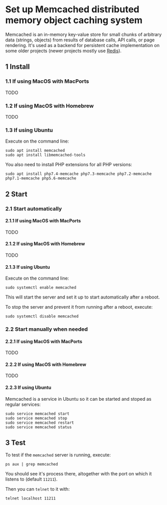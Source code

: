 # Set up Memcached distributed memory object caching system

Memcached is an in-memory key-value store for small chunks of arbitrary data
(strings, objects) from results of database calls, API calls, or page rendering.
It's used as a backend for persistent cache implementation on some older projects
(newer projects mostly use [Redis](../redis)).

## 1 Install

### 1.1 If using MacOS with MacPorts

TODO

### 1.2 If using MacOS with Homebrew

TODO

### 1.3 If using Ubuntu

Execute on the command line:

```console
sudo apt install memcached
sudo apt install libmemcached-tools
```

You also need to install PHP extensions for all PHP versions:

```console
sudo apt install php7.4-memcache php7.3-memcache php7.2-memcache php7.1-memcache php5.6-memcache
```

## 2 Start

### 2.1 Start automatically

#### 2.1.1 If using MacOS with MacPorts

TODO

#### 2.1.2 If using MacOS with Homebrew

TODO

#### 2.1.3 If using Ubuntu

Execute on the command line:

```console
sudo systemctl enable memcached
```

This will start the server and set it up to start automatically after a reboot.

To stop the server and prevent it from running after a reboot, execute:

```console
sudo systemctl disable memcached
```

### 2.2 Start manually when needed

#### 2.2.1 If using MacOS with MacPorts

TODO

#### 2.2.2 If using MacOS with Homebrew

TODO

#### 2.2.3 If using Ubuntu

Memcached is a service in Ubuntu so it can be started and stoped as regular
services:

```console
sudo service memcached start
sudo service memcached stop
sudo service memcached restart
sudo service memcached status
```

## 3 Test

To test if the `memcached` server is running, execute:

```console
ps aux | grep memcached
```

You should see it's process there, altogether with the port on which it
listens to (default `11211`).

Then you can `telnet` to it with:

```console
telnet localhost 11211
```